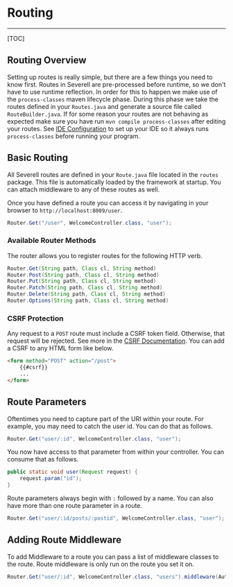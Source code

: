 # Routing
---
[TOC]

## Routing Overview
Setting up routes is really simple, but there are a few things you need to know first. Routes in Severell are pre-processed before
runtime, so we don't have to use runtime reflection. In order for this to happen we make use of the `process-classes` maven
lifecycle phase. During this phase we take the routes defined in your `Routes.java` and generate a source file called
`RouteBuilder.java`. If for some reason your routes are not behaving as expected make sure you have run `mvn compile process-classes` after
editing your routes. See [IDE Configuration](/docs/ide-configuration) to set up your IDE so it always runs `process-classes`
before running your program. 

## Basic Routing

All Severell routes are defined in your `Route.java` file located in the `routes` package. This file is automatically
loaded by the framework at startup. You can attach middleware to any of these routes as well.

Once you have defined a route you can access it by navigating in your browser to `http://localhost:8009/user`.

```java
Router.Get("/user", WelcomeController.class, "user");
```

### Available Router Methods

The router allows you to register routes for the following HTTP verb.

```java
Router.Get(String path, Class cl, String method)
Router.Post(String path, Class cl, String method)
Router.Put(String path, Class cl, String method)
Router.Patch(String path, Class cl, String method)
Router.Delete(String path, Class cl, String method)
Router.Options(String path, Class cl, String method)
```

### CSRF Protection
Any request to a `POST` route must include a CSRF token field. Otherwise, that request will be rejected. 
See more in the [CSRF Documentation](/docs/csrf). You can add a CSRF to any HTML form like below.

```html
<form method="POST" action="/post">
    {{#csrf}}
    ...
</form>
```

## Route Parameters

Oftentimes you need to capture part of the URI within your route. For example, you may need to catch the user id. 
You can do that as follows.

```java
Router.Get("user/:id", WelcomeController.class, "user");
``` 

You now have access to that parameter from within your controller. You can consume that as follows.
```java
public static void user(Request request) {
    request.param("id");
}
```

Route parameters always begin with `:` followed by a name. You can also have more than one route parameter in a route.

```java
Router.Get("user/:id/posts/:postid", WelcomeController.class, "user");
```
## Adding Route Middleware

To add Middleware to a route you can pass a list of middleware classes to the route. Route middleware is only run on 
the route you set it on.
```java
Router.Get("user/:id", WelcomeController.class, "users").middleware(AuthMiddleware.class, ValidateMiddleware.class);
```